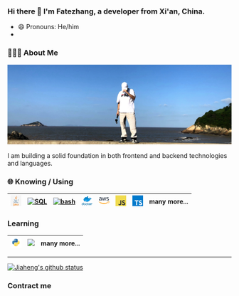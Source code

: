 ### Hi there 👋 I'm Fatezhang, a developer from Xi'an, China.

- 😄 Pronouns: He/him
- 

###  👨🏻‍💻 About Me 

![me](https://raw.githubusercontent.com/Fatezhang/Fatezhang/master/images/me.png)
 
I am building a solid foundation in both frontend and backend technologies and languages.  



### 🌐 Knowing / Using

|[<img src="https://raw.githubusercontent.com/Fatezhang/Fatezhang/master/images/java.png" width="24" >](https://jdk.java.net/11/)|[<img width=24 alt="SQL" src="https://img.icons8.com/ios-filled/2x/sql.png"> ]()|[<img width=24 alt="bash" src="https://img.icons8.com/bubbles/2x/console.png">]()| [<img src="https://raw.githubusercontent.com/github/explore/80688e429a7d4ef2fca1e82350fe8e3517d3494d/topics/docker/docker.png" alt="docker logo" width="24">](https://www.docker.com/) | [<img src="https://raw.githubusercontent.com/Delta456/Delta456/master/img/aws.png" alt="aws logo" width="24">](https://aws.amazon.com/) | [<img src="https://raw.githubusercontent.com/github/explore/80688e429a7d4ef2fca1e82350fe8e3517d3494d/topics/javascript/javascript.png" alt="js logo" width="24">](https://developer.mozilla.org/en-US/docs/Web/JavaScript)  | [<img src="https://raw.githubusercontent.com/github/explore/80688e429a7d4ef2fca1e82350fe8e3517d3494d/topics/typescript/typescript.png" alt="ts logo" width="24">](https://www.typescriptlang.org/) |many more...|
|---|---|---|---|---|---|---|---|

### Learning

| [<img width=24 src="https://raw.githubusercontent.com/github/explore/80688e429a7d4ef2fca1e82350fe8e3517d3494d/topics/python/python.png">](https://www.python.org) |[<img src="https://camo.githubusercontent.com/240c1d0ef604a59a29054f8ea00286f12daa53a3/68747470733a2f2f696d672e69636f6e73382e636f6d2f756c74726176696f6c65742f32782f72656163742e706e67" width=24>](https://reactjs.org/)|many more...|
|---|---|---|
---

[![Jiaheng's github status](https://github-readme-stats.vercel.app/api?username=Fatezhang&show_icons=true)](https://github.com/Fatezhang)

### Contract me
